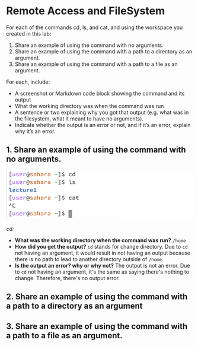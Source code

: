 # Remote Access and FileSystem 
For each of the commands cd, ls, and cat, and using the workspace you created in this lab:
1. Share an example of using the command with no arguments.
2. Share an example of using the command with a path to a directory as an argument.
3. Share an example of using the command with a path to a file as an argument.

For each, include:

- A screenshot or Markdown code block showing the command and its output
- What the working directory was when the command was run
- A sentence or two explaining why you got that output (e.g. what was in the filesystem, what it meant to have no arguments).
- Indicate whether the output is an error or not, and if it’s an error, explain why it’s an error.

## 1. Share an example of using the command with no arguments. 
![image](lab1-ex1.png)

*cd:*
- **What was the working directory when the command was run?**
  `/home`
- **How did you get the output?**
      `cd` stands for change directory. Due to `cd` not having an argument, it would result in not having an output because there is no path to lead to another directory outside of `/home`. 
- **Is the output an error? why or why not?**
      The output is not an error. Due to `cd` not having an argument, it's the same as saying there's nothing to change. Therefore, there's no output error.

## 2. Share an example of using the command with a path to a directory as an argument 

## 3. Share an example of using the command with a path to a file as an argument.

